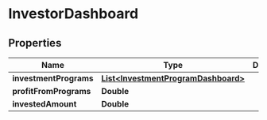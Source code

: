 
# InvestorDashboard

## Properties
Name | Type | Description | Notes
------------ | ------------- | ------------- | -------------
**investmentPrograms** | [**List&lt;InvestmentProgramDashboard&gt;**](InvestmentProgramDashboard.md) |  |  [optional]
**profitFromPrograms** | **Double** |  |  [optional]
**investedAmount** | **Double** |  |  [optional]



